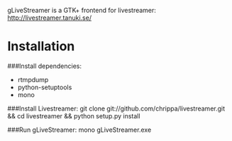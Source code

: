 gLiveStreamer is a GTK+ frontend for livestreamer: http://livestreamer.tanuki.se/

Installation
=============
###Install dependencies:
* rtmpdump
* python-setuptools
* mono

###Install Livestreamer:
    git clone git://github.com/chrippa/livestreamer.git && cd livestreamer && python setup.py install

###Run gLiveStreamer:
    mono gLiveStreamer.exe
